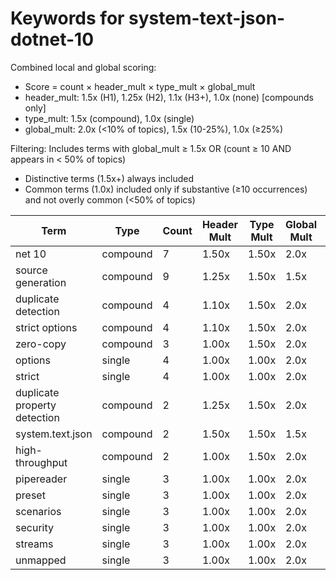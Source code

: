 # Keywords for system-text-json-dotnet-10

Combined local and global scoring:
- Score = count × header_mult × type_mult × global_mult
- header_mult: 1.5x (H1), 1.25x (H2), 1.1x (H3+), 1.0x (none) [compounds only]
- type_mult: 1.5x (compound), 1.0x (single)
- global_mult: 2.0x (<10% of topics), 1.5x (10-25%), 1.0x (≥25%)

Filtering: Includes terms with global_mult ≥ 1.5x OR (count ≥ 10 AND appears in < 50% of topics)
- Distinctive terms (1.5x+) always included
- Common terms (1.0x) included only if substantive (≥10 occurrences) and not overly common (<50% of topics)

| Term | Type | Count | Header Mult | Type Mult | Global Mult | Score |
|------|------|-------|-------------|-----------|-------------|-------|
| net 10 | compound | 7 | 1.50x | 1.50x | 2.0x | 31.500 |
| source generation | compound | 9 | 1.25x | 1.50x | 1.5x | 25.312 |
| duplicate detection | compound | 4 | 1.10x | 1.50x | 2.0x | 13.200 |
| strict options | compound | 4 | 1.10x | 1.50x | 2.0x | 13.200 |
| zero-copy | compound | 3 | 1.00x | 1.50x | 2.0x | 9.000 |
| options | single | 4 | 1.00x | 1.00x | 2.0x | 8.000 |
| strict | single | 4 | 1.00x | 1.00x | 2.0x | 8.000 |
| duplicate property detection | compound | 2 | 1.25x | 1.50x | 2.0x | 7.500 |
| system.text.json | compound | 2 | 1.50x | 1.50x | 1.5x | 6.750 |
| high-throughput | compound | 2 | 1.00x | 1.50x | 2.0x | 6.000 |
| pipereader | single | 3 | 1.00x | 1.00x | 2.0x | 6.000 |
| preset | single | 3 | 1.00x | 1.00x | 2.0x | 6.000 |
| scenarios | single | 3 | 1.00x | 1.00x | 2.0x | 6.000 |
| security | single | 3 | 1.00x | 1.00x | 2.0x | 6.000 |
| streams | single | 3 | 1.00x | 1.00x | 2.0x | 6.000 |
| unmapped | single | 3 | 1.00x | 1.00x | 2.0x | 6.000 |
